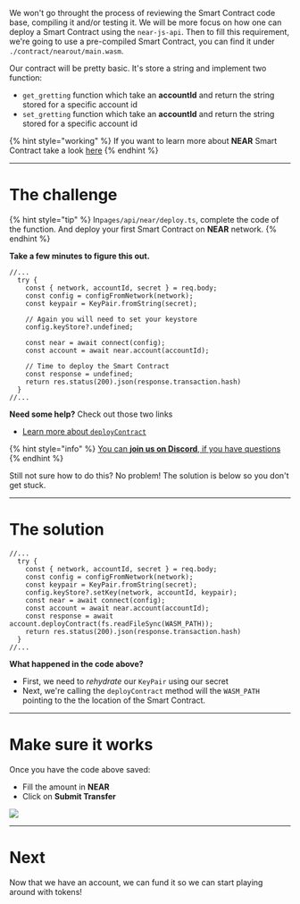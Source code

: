 We won't go throught the process of reviewing the Smart Contract code base, compiling it and/or testing it. We will be more focus on how one can deploy a Smart Contract using the `near-js-api`. Then to fill this requirement, we're going to use a pre-compiled Smart Contract, you can find it under `./contract/nearout/main.wasm`.

Our contract will be pretty basic. It's store a string and implement two function:
* `get_gretting` function which take an **accountId** and return the string stored for a specific account id
* `set_gretting` function which take an **accountId** and return the string stored for a specific account id

{% hint style="working" %}
If you want to learn more about **NEAR** Smart Contract take a look [here](https://learn.figment.io/tutorials/write-and-deploy-a-smart-contract-on-near)
{% endhint %}

----------------------------------

# The challenge

{% hint style="tip" %}
In`pages/api/near/deploy.ts`, complete the code of the function. And deploy your first Smart Contract on **NEAR** network.
{% endhint %}

**Take a few minutes to figure this out.**

```tsx
//...
  try {
    const { network, accountId, secret } = req.body;
    const config = configFromNetwork(network);
    const keypair = KeyPair.fromString(secret);

    // Again you will need to set your keystore
    config.keyStore?.undefined;

    const near = await connect(config);
    const account = await near.account(accountId);

    // Time to deploy the Smart Contract
    const response = undefined;
    return res.status(200).json(response.transaction.hash)
  }
//...
```

**Need some help?** Check out those two links
* [Learn more about `deployContract`](https://near.github.io/near-api-js/classes/account.account-1.html#deploycontract)  

{% hint style="info" %}
[You can **join us on Discord**, if you have questions](https://discord.gg/fszyM7K)
{% endhint %}

Still not sure how to do this? No problem! The solution is below so you don't get stuck.

----------------------------------

# The solution

```tsx
//...
  try {
    const { network, accountId, secret } = req.body;
    const config = configFromNetwork(network);
    const keypair = KeyPair.fromString(secret);
    config.keyStore?.setKey(network, accountId, keypair);
    const near = await connect(config);
    const account = await near.account(accountId);
    const response = await account.deployContract(fs.readFileSync(WASM_PATH));
    return res.status(200).json(response.transaction.hash)
  }
//...
```

**What happened in the code above?**
* First, we need to *rehydrate* our `KeyPair` using our secret
* Next, we're calling the `deployContract` method will the `WASM_PATH` pointing to the the location of the Smart Contract.

----------------------------------

# Make sure it works

Once you have the code above saved:
* Fill the amount in **NEAR** 
* Click on **Submit Transfer**

![](../../../.gitbook/assets/near-transfer.gif)

----------------------------------

# Next

Now that we have an account, we can fund it so we can start playing around with tokens!
